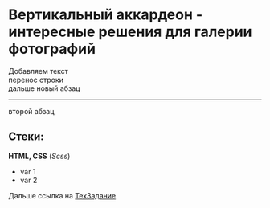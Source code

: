 # Вертикальный аккардеон - интересные решения для галерии фотографий 
Добавляем текст  
перенос строки  
дальше новый абзац

---

второй абзац

## Стеки:
**HTML, CSS** (*Scss*)

* var 1
* var 2

Дальше ссылка на [ТехЗадание](https://github.com/NataliaKvaskova "Посмотреть техническое задание")


